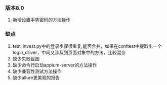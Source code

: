 ### 版本8.0
1. 新增设置手势密码的方法操作


### 缺点
1. test_invest.py中的登录步骤很重复,能否合并，如果在conftest中提取出一个login_driver，中间又涉及到页面对象中的方法，比较混杂
2. 缺少失败截图
3. 缺少命令行启动appium-server的方法操作
4. 缺少兼容性测试方法操作
5. 缺少allure更美观的报告

  